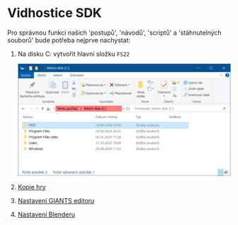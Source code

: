 # Vidhostice SDK

Pro správnou funkci našich 'postupů', 'návodů', 'scriptů' a 'stáhnutelných souborů' bude potřeba nejprve nachystat:

1. Na disku C: vytvořit hlavní složku `FS22`

   ![Místní_disk_C](Místní_disk_C.png)

1. [Kopie hry](01_game_folder/01_game_folder.md)

1. [Nastavení GIANTS editoru](02_giants_editor/02_giants_editor.md)

1. [Nastavení Blenderu](03_blender/03_blender.md)
